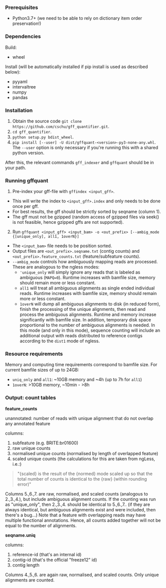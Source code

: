 ### Prerequisites
- Python3.7+ (we need to be able to rely on dictionary item order preservation!)

### Dependencies
Build:
- wheel 

Install (will be automatically installed if pip install is used as described below):
- pyyaml
- intervaltree
- numpy
- pandas

### Installation
1. Obtain the source code `git clone https://github.com/cschu/gff_quantifier.git`.
2. `cd gff_quantifier`.
3. `python setup.py bdist_wheel`.
4. `pip install [--user] -U dist/gffquant-<version>-py3-none-any.whl`. The `--user` option is only necessary if you're running this with a shared python version.

After this, the relevant commands `gff_indexer` and `gffquant` should be in your path.

### Running gffquant
1. Pre-index your gff-file with `gffindex <input_gff>`.
  - This will write the index to `<input_gff>.index` and only needs to be done once per gff.
  - For best results, the gff should be strictly sorted by seqname (column 1).
  - The gff must not be gzipped (random access of gzipped files via seek() is not feasible, hence gzipped gffs are not supported).
2. Run `gffquant <input_gff> <input_bam> -o <out_prefix> [--ambig_mode {[unique_only], all1, 1overN}]`
  - The `<input_bam>` file needs to be position sorted.
  - Output files are `<out_prefix>.seqname.txt` (contig counts) and `<out_prefix>.feature_counts.txt` (feature/subfeature counts).
  - `--ambig_mode` controls how ambiguously mapping reads are processed. These are analogous to the ngless modes:
      - `'unique_only` will simply ignore any reads that is labeled as ambiguous (`MAPQ=0`). Runtime increases with bamfile size, memory should remain more or less constant.
	  - `all1` will treat all ambiguous alignments as single ended individual reads. Runtime increases with bamfile size, memory should remain more or less constant.
	  - `1overN` will dump all ambiguous alignments to disk (in reduced form), finish the processing of the unique alignments, then read and process the ambiguous alignments. Runtime and memory increase significantly with bamfile size. In addition, temporary disk space proportional to the number of ambiguous alignments is needed. In this mode (and only in this mode), sequence counting will include an additional output with reads distributed to reference contigs according to the `dist1` mode of ngless.
	  
### Resource requirements
Memory and computing time requirements correspond to bamfile size. For current bamfile sizes of up to 24GB:
  - `uniq_only` and `all1`: ~10GB memory and ~4h (up to 7h for `all1`)
  - `1overN`: >10GB memory, ~10min - >8h
  
### Output: count tables

**feature_counts**

unannotated: number of reads with unique alignment that do not overlap any annotated feature

columns:

1. subfeature (e.g. BRITE:br01600)
2. raw unique counts
3. normalised unique counts (normalised by length of overlapped feature)
4. scaled unique counts (the calculations for this are taken from ngLess, i.e.:)


> "{scaled} is the result of the {normed} mode scaled up so that the total number of counts is
> identical to the {raw} (within rounding error)"

Columns 5.,6.,7. are raw, normalised, and scaled counts (analogous to 2.,3.,4.), but include ambiguous alignment counts. If the counting was run as "unique_only", then 2.,3.,4. should be identical to 5.,6.,7.. (if they are always identical, but ambiguous alignments exist and were included, then there's a bug...)
Note that a feature with overlapping reads may have multiple functional annotations. Hence, all counts added together will not be equal to the number of alignments.

**seqname.uniq**

columns:

1. reference-id (that's an internal id)
2. contig-id (that's the official "freeze12" id)
3. contig length

Columns 4.,5.,6. are again raw, normalised, and scaled counts. Only unique alignments are counted.

